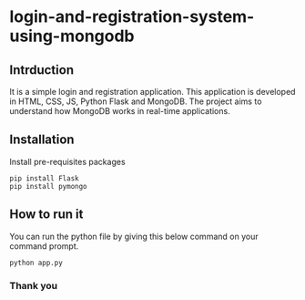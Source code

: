 # login-and-registration-system-using-mongodb

## Intrduction

It is a simple login and registration application. This application is developed in HTML, CSS, JS, Python Flask and MongoDB. The project aims to understand how MongoDB works in real-time applications.


## Installation

Install pre-requisites packages

```
pip install Flask
pip install pymongo
```

## How to run it

You can run the python file by giving this below command on your command prompt.

```
python app.py
```

### Thank you
